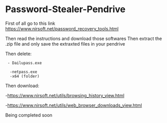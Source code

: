 # Password-Stealer-Pendrive

First of all go to this link https://www.nirsoft.net/password_recovery_tools.html


Then read the instructions and download those softwares
Then extract the .zip file and only save the extraxted files in your pendrive


Then delete:

     - Dailupass.exe
     
      -netpass.exe
      -x64 (folder)
      
      
      
Then download:

   -https://www.nirsoft.net/utils/browsing_history_view.html
   
   -https://www.nirsoft.net/utils/web_browser_downloads_view.html
    
Being completed soon
